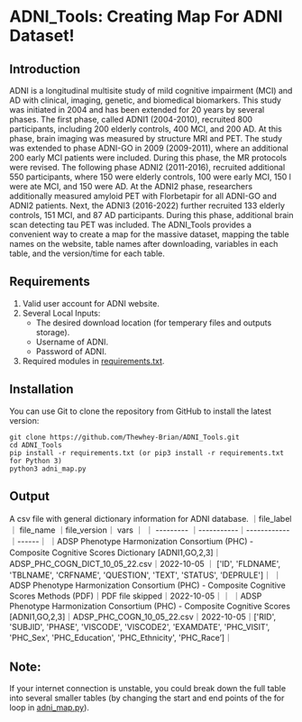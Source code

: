 # ADNI_Tools: Creating Map For ADNI Dataset!
## Introduction
ADNI is a longitudinal multisite study of mild cognitive impairment (MCI) and AD with clinical, imaging, genetic, and biomedical biomarkers. This study was initiated in 2004 and has been extended for 20 years by several phases. The first phase, called ADNI1 (2004-2010), recruited 800 participants, including 200 elderly controls, 400 MCI, and 200 AD. At this phase, brain imaging was measured by structure MRI and PET. The study was extended to phase ADNI-GO in 2009 (2009-2011), where an additional 200 early MCI patients were included. During this phase, the MR protocols were revised. The following phase ADNI2 (2011-2016), recruited additional 550 participants, where 150 were elderly controls, 100 were early MCI, 150 l were ate MCI, and 150 were AD. At the ADNI2 phase, researchers additionally measured amyloid PET with Florbetapir for all ADNI-GO and ADNI2 patients. Next, the ADNI3 (2016-2022) further recruited 133 elderly controls, 151 MCI, and 87 AD participants. During this phase, additional brain scan detecting tau PET was included. The ADNI_Tools provides a convenient way to create a map for the massive dataset, mapping the table names on the website, table names after downloading, variables in each table, and the version/time for each table. 

## Requirements
1. Valid user account for ADNI website.
2. Several Local Inputs:
   - The desired download location (for temperary files and outputs storage).
   - Username of ADNI.
   - Password of ADNI.
3. Required modules in [requirements.txt](https://github.com/Thewhey-Brian/ADNI_Tools/blob/master/requirements.txt).

## Installation
You can use Git to clone the repository from GitHub to install the latest version:
```
git clone https://github.com/Thewhey-Brian/ADNI_Tools.git
cd ADNI_Tools
pip install -r requirements.txt (or pip3 install -r requirements.txt for Python 3)
python3 adni_map.py
```

## Output
A csv file with general dictionary information for ADNI database.
｜file_label ｜ file_name ｜file_version｜ vars ｜
｜ --------- ｜-----------｜------------｜------｜
｜ADSP Phenotype Harmonization Consortium (PHC) - Composite Cognitive Scores Dictionary [ADNI1,GO,2,3]｜ADSP_PHC_COGN_DICT_10_05_22.csv｜2022-10-05 ｜	['ID', 'FLDNAME', 'TBLNAME', 'CRFNAME', 'QUESTION', 'TEXT', 'STATUS', 'DEPRULE']｜
｜ADSP Phenotype Harmonization Consortium (PHC) - Composite Cognitive Scores Methods (PDF)｜PDF file skipped｜2022-10-05｜｜
｜ADSP Phenotype Harmonization Consortium (PHC) - Composite Cognitive Scores [ADNI1,GO,2,3]｜ADSP_PHC_COGN_10_05_22.csv｜2022-10-05｜['RID', 'SUBJID', 'PHASE', 'VISCODE', 'VISCODE2', 'EXAMDATE', 'PHC_VISIT', 'PHC_Sex', 'PHC_Education', 'PHC_Ethnicity', 'PHC_Race’]｜

## Note:
If your internet connection is unstable, you could break down the full table into several smaller tables (by changing the start and end points of the for loop in [adni_map.py](https://github.com/Thewhey-Brian/ADNI_Tools/blob/master/adni_map.py)).
 
